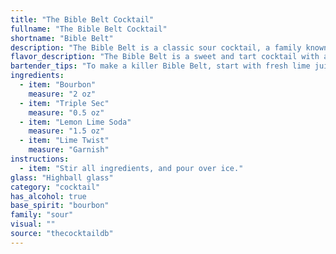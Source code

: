 ```yaml
---
title: "The Bible Belt Cocktail"
fullname: "The Bible Belt Cocktail"
shortname: "Bible Belt"
description: "The Bible Belt is a classic sour cocktail, a family known for their tangy, citrusy profiles. It's likely a Southern invention, blending the warmth of Southern Comfort with the sweetness of Triple Sec and lime, creating a refreshing drink perfect for the region's climate. "
flavor_description: "The Bible Belt is a sweet and tart cocktail with a smooth, balanced flavor. Southern Comfort's spiced whiskey notes mingle with the citrusy tang of Triple Sec and lime, while the sour mix adds a touch of acidity.  The result is a refreshing and easy-drinking cocktail, perfect for those who enjoy a hint of Southern charm in their drinks. "
bartender_tips: "To make a killer Bible Belt, start with fresh lime juice – bottled is a no-go. Use good quality sour mix, not the overly sweet kind.  Shake hard with ice to chill the cocktail properly.  Don't over-pour the Triple Sec, it should complement, not dominate.  A splash of soda water can give it a nice fizz. Garnish with a lime wheel, and enjoy! "
ingredients:
  - item: "Bourbon"
    measure: "2 oz"
  - item: "Triple Sec"
    measure: "0.5 oz"
  - item: "Lemon Lime Soda"
    measure: "1.5 oz"
  - item: "Lime Twist"
    measure: "Garnish"
instructions:
  - item: "Stir all ingredients, and pour over ice."
glass: "Highball glass"
category: "cocktail"
has_alcohol: true
base_spirit: "bourbon"
family: "sour"
visual: ""
source: "thecocktaildb"
---
```


